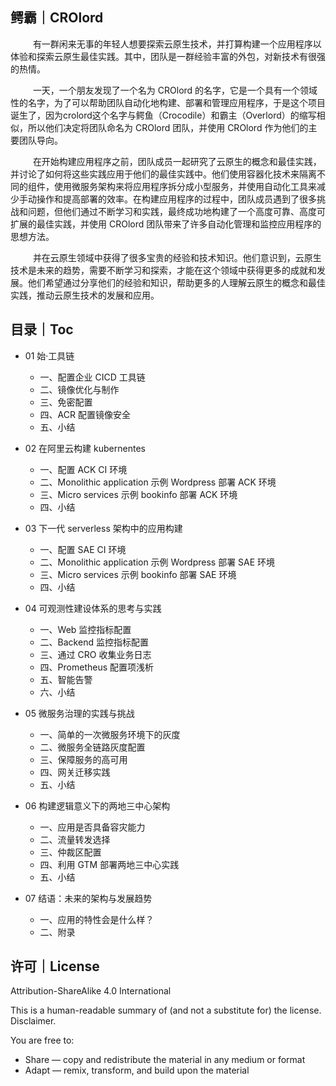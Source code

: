 
## 鳄霸｜CROlord 
 &emsp;  &emsp; 有一群闲来无事的年轻人想要探索云原生技术，并打算构建一个应用程序以体验和探索云原生最佳实践。其中，团队是一群经验丰富的外包，对新技术有很强的热情。

 &emsp;  &emsp; 一天，一个朋友发现了一个名为 CROlord 的名字，它是一个具有一个领域性的名字，为了可以帮助团队自动化地构建、部署和管理应用程序，于是这个项目诞生了，因为crolord这个名字与鳄鱼（Crocodile）和霸主（Overlord）的缩写相似，所以他们决定将团队命名为 CROlord 团队，并使用 CROlord 作为他们的主要团队导向。
 
  &emsp;  &emsp; 在开始构建应用程序之前，团队成员一起研究了云原生的概念和最佳实践，并讨论了如何将这些实践应用于他们的最佳实践中。他们使用容器化技术来隔离不同的组件，使用微服务架构来将应用程序拆分成小型服务，并使用自动化工具来减少手动操作和提高部署的效率。在构建应用程序的过程中，团队成员遇到了很多挑战和问题，但他们通过不断学习和实践，最终成功地构建了一个高度可靠、高度可扩展的最佳实践，并使用 CROlord 团队带来了许多自动化管理和监控应用程序的思想方法。

 &emsp;  &emsp; 并在云原生领域中获得了很多宝贵的经验和技术知识。他们意识到，云原生技术是未来的趋势，需要不断学习和探索，才能在这个领域中获得更多的成就和发展。他们希望通过分享他们的经验和知识，帮助更多的人理解云原生的概念和最佳实践，推动云原生技术的发展和应用。
  
  
## 目录｜Toc

- 01 始·工具链
   - 一、配置企业 CICD 工具链
   - 二、镜像优化与制作
   - 三、免密配置
   - 四、ACR 配置镜像安全
   - 五、小结
  
- 02 在阿里云构建 kubernentes 
   - 一、配置 ACK CI 环境
   - 二、Monolithic application 示例 Wordpress 部署 ACK 环境
   - 三、Micro services 示例 bookinfo 部署 ACK 环境
   - 四、小结
   
- 03 下一代 serverless 架构中的应用构建
   - 一、配置 SAE CI 环境
   - 二、Monolithic application 示例 Wordpress 部署 SAE 环境
   - 三、Micro services 示例 bookinfo 部署 SAE 环境
   - 四、小结
 
- 04 可观测性建设体系的思考与实践
   - 一、Web 监控指标配置
   - 二、Backend 监控指标配置
   - 三、通过 CRO 收集业务日志
   - 四、Prometheus 配置项浅析
   - 五、智能告警
   - 六、小结

- 05 微服务治理的实践与挑战
   - 一、简单的一次微服务环境下的灰度
   - 二、微服务全链路灰度配置
   - 三、保障服务的高可用
   - 四、网关迁移实践
   - 五、小结

- 06 构建逻辑意义下的两地三中心架构
   - 一、应用是否具备容灾能力
   - 二、流量转发选择
   - 三、仲裁区配置
   - 四、利用 GTM 部署两地三中心实践
   - 五、小结

- 07 结语：未来的架构与发展趋势
   - 一、应用的特性会是什么样？
   - 二、附录
   

## 许可｜License

Attribution-ShareAlike 4.0 International

This is a human-readable summary of (and not a substitute for) the license. Disclaimer.

You are free to:

- Share — copy and redistribute the material in any medium or format
- Adapt — remix, transform, and build upon the material




